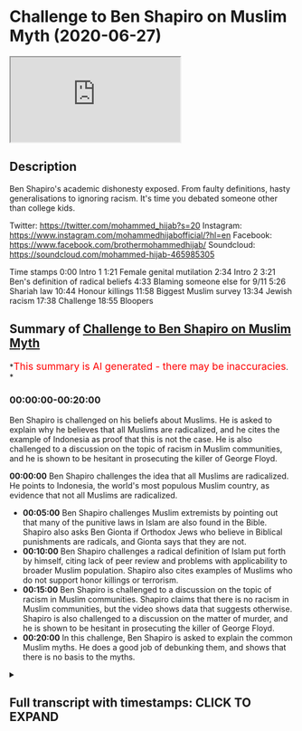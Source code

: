 # Challenge to Ben Shapiro on Muslim Myth (2020-06-27)

<iframe loading='lazy' allow='autoplay' src='https://www.youtube.com/embed/88CwPZAssIQ'></iframe>

## Description

Ben Shapiro's academic dishonesty exposed. From faulty definitions, hasty generalisations to ignoring racism. It's time you debated someone other than college kids.

Twitter: <https://twitter.com/mohammed_hijab?s=20>
Instagram: <https://www.instagram.com/mohammedhijabofficial/?hl=en>
Facebook: <https://www.facebook.com/brothermohammedhijab/>
Soundcloud: <https://soundcloud.com/mohammed-hijab-465985305>

Time stamps
0:00 Intro 1
1:21 Female genital mutilation
2:34 Intro 2
3:21 Ben's definition of radical beliefs
4:33 Blaming someone else for 9/11
5:26 Shariah law
10:44 Honour killings
11:58 Biggest Muslim survey
13:34 Jewish racism
17:38 Challenge
18:55 Bloopers

## Summary of [Challenge to Ben Shapiro on Muslim Myth](https://www.youtube.com/watch?v=88CwPZAssIQ)

*<span style="color:red; font-size:125%">This summary is AI generated - there may be inaccuracies</span>. *

### <a onclick="modifyYTiframeseektime('0')">00:00:00-00:20:00</a>

Ben Shapiro is challenged on his beliefs about Muslims. He is asked to explain why he believes that all Muslims are radicalized, and he cites the example of Indonesia as proof that this is not the case. He is also challenged to a discussion on the topic of racism in Muslim communities, and he is shown to be hesitant in prosecuting the killer of George Floyd.

**<a onclick="modifyYTiframeseektime('0')">00:00:00</a>**  Ben Shapiro challenges the idea that all Muslims are radicalized. He points to Indonesia, the world's most populous Muslim country, as evidence that not all Muslims are radicalized.

* **<a onclick="modifyYTiframeseektime('300')">00:05:00</a>**  Ben Shapiro challenges Muslim extremists by pointing out that many of the punitive laws in Islam are also found in the Bible. Shapiro also asks Ben Gionta if Orthodox Jews who believe in Biblical punishments are radicals, and Gionta says that they are not.
* **<a onclick="modifyYTiframeseektime('600')">00:10:00</a>** Ben Shapiro challenges a radical definition of Islam put forth by himself, citing lack of peer review and problems with applicability to broader Muslim population. Shapiro also cites examples of Muslims who do not support honor killings or terrorism.
* **<a onclick="modifyYTiframeseektime('900')">00:15:00</a>**  Ben Shapiro is challenged to a discussion on the topic of racism in Muslim communities. Shapiro claims that there is no racism in Muslim communities, but the video shows data that suggests otherwise. Shapiro is also challenged to a discussion on the matter of murder, and he is shown to be hesitant in prosecuting the killer of George Floyd.
* **<a onclick="modifyYTiframeseektime('1200')">00:20:00</a>** In this challenge, Ben Shapiro is asked to explain the common Muslim myths. He does a good job of debunking them, and shows that there is no basis to the myths.

<details><summary><h2>Full transcript with timestamps: CLICK TO EXPAND</h2></summary>

<a onclick="modifyYTiframeseektime('0')">0:00:00</a> yes a challenging you pigeon hearted  
<a onclick="modifyYTiframeseektime('3')">0:00:03</a> pusillanimous weasel academic weasel  
<a onclick="modifyYTiframeseektime('6')">0:00:06</a> fraud so I've always wanted to reply to  
<a onclick="modifyYTiframeseektime('14')">0:00:14</a> this video this video that ben shapiro  
<a onclick="modifyYTiframeseektime('16')">0:00:16</a> he put forward this video where he is  
<a onclick="modifyYTiframeseektime('18')">0:00:18</a> talking about islam and muslims and he's  
<a onclick="modifyYTiframeseektime('21')">0:00:21</a> trying to represent muslims in a certain  
<a onclick="modifyYTiframeseektime('24')">0:00:24</a> way he hastily generalizes in a really  
<a onclick="modifyYTiframeseektime('27')">0:00:27</a> unacquainted are with this kind of hasty  
<a onclick="modifyYTiframeseektime('33')">0:00:33</a> generalization but before we do so let's  
<a onclick="modifyYTiframeseektime('35')">0:00:35</a> take a look at actually some of the  
<a onclick="modifyYTiframeseektime('37')">0:00:37</a> claims that he's making first of all as  
<a onclick="modifyYTiframeseektime('40')">0:00:40</a> we can see in this video he speaks about  
<a onclick="modifyYTiframeseektime('42')">0:00:42</a> the Old Testament and the New Testament  
<a onclick="modifyYTiframeseektime('43')">0:00:43</a> and when he speaks about people who  
<a onclick="modifyYTiframeseektime('46')">0:00:46</a> believe in these things he acknowledges  
<a onclick="modifyYTiframeseektime('48')">0:00:48</a> that there are violent passages he says  
<a onclick="modifyYTiframeseektime('50')">0:00:50</a> in those books why he says there's  
<a onclick="modifyYTiframeseektime('52')">0:00:52</a> plenty of violent material in the Old  
<a onclick="modifyYTiframeseektime('54')">0:00:54</a> and New Testaments hey I'm an Orthodox  
<a onclick="modifyYTiframeseektime('55')">0:00:55</a> Jew I read the Old Testament a lot but  
<a onclick="modifyYTiframeseektime('57')">0:00:57</a> believers in those particular texts are  
<a onclick="modifyYTiframeseektime('59')">0:00:59</a> not currently ramming airliners into  
<a onclick="modifyYTiframeseektime('60')">0:01:00</a> towers or beheading journalists or  
<a onclick="modifyYTiframeseektime('63')">0:01:03</a> mutilating female genitalia  
<a onclick="modifyYTiframeseektime('64')">0:01:04</a> so why mention these examples is it  
<a onclick="modifyYTiframeseektime('66')">0:01:06</a> because you're trying to otherwise or  
<a onclick="modifyYTiframeseektime('68')">0:01:08</a> associate Muslims with particular acts  
<a onclick="modifyYTiframeseektime('70')">0:01:10</a> it's clear here that those three  
<a onclick="modifyYTiframeseektime('73')">0:01:13</a> examples are carefully chosen by  
<a onclick="modifyYTiframeseektime('75')">0:01:15</a> yourself and actually funny enough nor  
<a onclick="modifyYTiframeseektime('78')">0:01:18</a> even generalizable to Muslims let's take  
<a onclick="modifyYTiframeseektime('80')">0:01:20</a> your third example for example you talk  
<a onclick="modifyYTiframeseektime('82')">0:01:22</a> about female genital mutilation well  
<a onclick="modifyYTiframeseektime('84')">0:01:24</a> there is no evidence whatsoever that  
<a onclick="modifyYTiframeseektime('85')">0:01:25</a> most only Muslim countries practice this  
<a onclick="modifyYTiframeseektime('88')">0:01:28</a> act for example with the OPA is East  
<a onclick="modifyYTiframeseektime('90')">0:01:30</a> Africa many of those populations are  
<a onclick="modifyYTiframeseektime('92')">0:01:32</a> majority Christian populations yet the  
<a onclick="modifyYTiframeseektime('95')">0:01:35</a> act is very much or the practice of  
<a onclick="modifyYTiframeseektime('98')">0:01:38</a> female genital mutilation is very much  
<a onclick="modifyYTiframeseektime('100')">0:01:40</a> rampant in fact one of the books I've  
<a onclick="modifyYTiframeseektime('102')">0:01:42</a> written called fifth wave feminism I  
<a onclick="modifyYTiframeseektime('103')">0:01:43</a> dedicate an entire chapter on these  
<a onclick="modifyYTiframeseektime('106')">0:01:46</a> kinds of Acts our practices and how  
<a onclick="modifyYTiframeseektime('108')">0:01:48</a> they're committed in in the Western  
<a onclick="modifyYTiframeseektime('112')">0:01:52</a> world like for example if you look at  
<a onclick="modifyYTiframeseektime('113')">0:01:53</a> the WH old definition of what is in fact  
<a onclick="modifyYTiframeseektime('116')">0:01:56</a> considered female genital mutilation it  
<a onclick="modifyYTiframeseektime('119')">0:01:59</a> would be things like a labiaplasty why  
<a onclick="modifyYTiframeseektime('121')">0:02:01</a> is that not concerned and by the way  
<a onclick="modifyYTiframeseektime('123')">0:02:03</a> labiaplasty and clitoridectomy z' these  
<a onclick="modifyYTiframeseektime('126')">0:02:06</a> kinds of things are done right here in  
<a onclick="modifyYTiframeseektime('129')">0:02:09</a> the West and they're done at an alarming  
<a onclick="modifyYTiframeseektime('131')">0:02:11</a> rate more so than  
<a onclick="modifyYTiframeseektime('133')">0:02:13</a> any other place in the world so why is  
<a onclick="modifyYTiframeseektime('135')">0:02:15</a> that not referred to as female genital  
<a onclick="modifyYTiframeseektime('137')">0:02:17</a> mutilation and has that got anything to  
<a onclick="modifyYTiframeseektime('138')">0:02:18</a> do with Muslims no it's got nothing to  
<a onclick="modifyYTiframeseektime('140')">0:02:20</a> do with Muslims even that pacings pacing  
<a onclick="modifyYTiframeseektime('143')">0:02:23</a> of vagina is referred to as a kind of  
<a onclick="modifyYTiframeseektime('146')">0:02:26</a> mutilation by the w-h-o standard if we  
<a onclick="modifyYTiframeseektime('149')">0:02:29</a> take once again that measure what would  
<a onclick="modifyYTiframeseektime('151')">0:02:31</a> we say that that happens more in the  
<a onclick="modifyYTiframeseektime('153')">0:02:33</a> West or does that happen more in these  
<a onclick="modifyYTiframeseektime('154')">0:02:34</a> so once again I think you're trying to  
<a onclick="modifyYTiframeseektime('157')">0:02:37</a> create an image you're trying to create  
<a onclick="modifyYTiframeseektime('159')">0:02:39</a> a picture of a peculiar Muslim right and  
<a onclick="modifyYTiframeseektime('163')">0:02:43</a> it's a very failed image because when we  
<a onclick="modifyYTiframeseektime('166')">0:02:46</a> fact check some of the stuff that you're  
<a onclick="modifyYTiframeseektime('168')">0:02:48</a> saying quickly right as we're gonna find  
<a onclick="modifyYTiframeseektime('171')">0:02:51</a> out when we go through this one by one  
<a onclick="modifyYTiframeseektime('173')">0:02:53</a> bit by bit piece by piece then  
<a onclick="modifyYTiframeseektime('176')">0:02:56</a> everything like a stack of cards breaks  
<a onclick="modifyYTiframeseektime('180')">0:03:00</a> down in front of your very face let's  
<a onclick="modifyYTiframeseektime('182')">0:03:02</a> take a look at the next thing that you  
<a onclick="modifyYTiframeseektime('183')">0:03:03</a> say so you say that and this is so  
<a onclick="modifyYTiframeseektime('188')">0:03:08</a> important because you run with this okay  
<a onclick="modifyYTiframeseektime('190')">0:03:10</a> and in fact I would go as far as to say  
<a onclick="modifyYTiframeseektime('192')">0:03:12</a> is the majority of your video is based  
<a onclick="modifyYTiframeseektime('195')">0:03:15</a> on this faulty and unrecognized  
<a onclick="modifyYTiframeseektime('198')">0:03:18</a> definition which you don't even do a  
<a onclick="modifyYTiframeseektime('200')">0:03:20</a> good job in defining radical beliefs are  
<a onclick="modifyYTiframeseektime('202')">0:03:22</a> a lot broader than terrorists and  
<a onclick="modifyYTiframeseektime('203')">0:03:23</a> anybody who argues otherwise is being  
<a onclick="modifyYTiframeseektime('205')">0:03:25</a> naive or foolish or disingenuous but  
<a onclick="modifyYTiframeseektime('207')">0:03:27</a> defining what radical beliefs are not is  
<a onclick="modifyYTiframeseektime('210')">0:03:30</a> not defining what they are so by saying  
<a onclick="modifyYTiframeseektime('213')">0:03:33</a> radical beliefs are much wider than  
<a onclick="modifyYTiframeseektime('215')">0:03:35</a> terrorism what you're free to do as  
<a onclick="modifyYTiframeseektime('218')">0:03:38</a> we're gonna see in this video is  
<a onclick="modifyYTiframeseektime('219')">0:03:39</a> basically define a multiplicity of  
<a onclick="modifyYTiframeseektime('222')">0:03:42</a> things all radical beliefs but why  
<a onclick="modifyYTiframeseektime('225')">0:03:45</a> should we accept your chosen definition  
<a onclick="modifyYTiframeseektime('228')">0:03:48</a> in fact in the literature in the  
<a onclick="modifyYTiframeseektime('230')">0:03:50</a> political science literature when we  
<a onclick="modifyYTiframeseektime('231')">0:03:51</a> read the works of action or Pape or sage  
<a onclick="modifyYTiframeseektime('234')">0:03:54</a> men or any other they don't agree with  
<a onclick="modifyYTiframeseektime('236')">0:03:56</a> you in terms of that definition when we  
<a onclick="modifyYTiframeseektime('238')">0:03:58</a> talk about the process of radicalization  
<a onclick="modifyYTiframeseektime('240')">0:04:00</a> we're not talking about someone who for  
<a onclick="modifyYTiframeseektime('243')">0:04:03</a> example is we're gonna come to see with  
<a onclick="modifyYTiframeseektime('244')">0:04:04</a> your with your kind of pseudo  
<a onclick="modifyYTiframeseektime('247')">0:04:07</a> definitions that believes in or an acts  
<a onclick="modifyYTiframeseektime('251')">0:04:11</a> kind of Sharia law who agrees with this  
<a onclick="modifyYTiframeseektime('253')">0:04:13</a> definition it's not something which is  
<a onclick="modifyYTiframeseektime('255')">0:04:15</a> unanimous in the literature by any means  
<a onclick="modifyYTiframeseektime('257')">0:04:17</a> so you start with this faulty definition  
<a onclick="modifyYTiframeseektime('259')">0:04:19</a> and then you proceed in a way which  
<a onclick="modifyYTiframeseektime('262')">0:04:22</a> builds your faulty castle or your  
<a onclick="modifyYTiframeseektime('266')">0:04:26</a> Gosselaar on a thin air you building an  
<a onclick="modifyYTiframeseektime('268')">0:04:28</a> argument on a faulty premise and that's  
<a onclick="modifyYTiframeseektime('271')">0:04:31</a> what we're gonna expose today Indonesia  
<a onclick="modifyYTiframeseektime('274')">0:04:34</a> is the world's most populous Muslim  
<a onclick="modifyYTiframeseektime('275')">0:04:35</a> country it's got almost 205 million  
<a onclick="modifyYTiframeseektime('277')">0:04:37</a> Muslims living there and 70 percent  
<a onclick="modifyYTiframeseektime('279')">0:04:39</a> blamed the United States Israel or  
<a onclick="modifyYTiframeseektime('281')">0:04:41</a> somebody else for 9/11 so you make that  
<a onclick="modifyYTiframeseektime('283')">0:04:43</a> calculation it's about 143 million  
<a onclick="modifyYTiframeseektime('285')">0:04:45</a> people who are radicalized you scared  
<a onclick="modifyYTiframeseektime('288')">0:04:48</a> yet you know we're just getting started  
<a onclick="modifyYTiframeseektime('289')">0:04:49</a> so if it's true that someone who blames  
<a onclick="modifyYTiframeseektime('293')">0:04:53</a> the u.s. Israel or someone else for 9/11  
<a onclick="modifyYTiframeseektime('295')">0:04:55</a> is a radical as you're alluding to here  
<a onclick="modifyYTiframeseektime('300')">0:05:00</a> or you're kind to trying to suggest here  
<a onclick="modifyYTiframeseektime('301')">0:05:01</a> then all of those families who are whose  
<a onclick="modifyYTiframeseektime('305')">0:05:05</a> family member was killed on 9/11 who are  
<a onclick="modifyYTiframeseektime('310')">0:05:10</a> part of the truth movements in the  
<a onclick="modifyYTiframeseektime('311')">0:05:11</a> United States and all those kind of  
<a onclick="modifyYTiframeseektime('313')">0:05:13</a> things are you willing to come out and  
<a onclick="modifyYTiframeseektime('314')">0:05:14</a> say that they're radicals as well well  
<a onclick="modifyYTiframeseektime('316')">0:05:16</a> in fact you'd have to do that come out  
<a onclick="modifyYTiframeseektime('318')">0:05:18</a> and say that they are radicals those  
<a onclick="modifyYTiframeseektime('320')">0:05:20</a> people in America part of the truth  
<a onclick="modifyYTiframeseektime('323')">0:05:23</a> movements that they're all radicals if  
<a onclick="modifyYTiframeseektime('325')">0:05:25</a> that's what your definition entails  
<a onclick="modifyYTiframeseektime('326')">0:05:26</a> Bangladesh another 82% want Sharia to be  
<a onclick="modifyYTiframeseektime('329')">0:05:29</a> the official law of the country hey  
<a onclick="modifyYTiframeseektime('331')">0:05:31</a> Egypt 80 million Muslims according to  
<a onclick="modifyYTiframeseektime('333')">0:05:33</a> that same 2009 poll it showed that 65%  
<a onclick="modifyYTiframeseektime('336')">0:05:36</a> were on strict Sharia law in every  
<a onclick="modifyYTiframeseektime('337')">0:05:37</a> Islamic country the second aspects  
<a onclick="modifyYTiframeseektime('340')">0:05:40</a> strict support for Sharia law so I want  
<a onclick="modifyYTiframeseektime('342')">0:05:42</a> to know what exactly about Sharia law do  
<a onclick="modifyYTiframeseektime('345')">0:05:45</a> you think make someone a radical because  
<a onclick="modifyYTiframeseektime('347')">0:05:47</a> if you're saying Sharia law makes  
<a onclick="modifyYTiframeseektime('350')">0:05:50</a> someone a radical what exactly now I am  
<a onclick="modifyYTiframeseektime('354')">0:05:54</a> gonna assume that you're gonna say the  
<a onclick="modifyYTiframeseektime('356')">0:05:56</a> punitive laws because that's the most  
<a onclick="modifyYTiframeseektime('358')">0:05:58</a> controversial aspect of Sharia law now I  
<a onclick="modifyYTiframeseektime('361')">0:06:01</a> want you to answer me a question if  
<a onclick="modifyYTiframeseektime('364')">0:06:04</a> people believe the punitive and penal  
<a onclick="modifyYTiframeseektime('367')">0:06:07</a> laws of Islam and that makes them a  
<a onclick="modifyYTiframeseektime('369')">0:06:09</a> radical then what you say of Orthodox  
<a onclick="modifyYTiframeseektime('372')">0:06:12</a> Jews who read Exodus chapter 20 who read  
<a onclick="modifyYTiframeseektime('376')">0:06:16</a> Leviticus chapter 20 who read first  
<a onclick="modifyYTiframeseektime('379')">0:06:19</a> Samuels 15/3 and you can check those  
<a onclick="modifyYTiframeseektime('382')">0:06:22</a> references in your own time in The Book  
<a onclick="modifyYTiframeseektime('384')">0:06:24</a> of Numbers chapter 30 verse 8 check him  
<a onclick="modifyYTiframeseektime('386')">0:06:26</a> to check those number those reference  
<a onclick="modifyYTiframeseektime('387')">0:06:27</a> Gionta what about those individuals who  
<a onclick="modifyYTiframeseektime('389')">0:06:29</a> believe in those things they believe in  
<a onclick="modifyYTiframeseektime('391')">0:06:31</a> the capital punishment for murder for  
<a onclick="modifyYTiframeseektime('393')">0:06:33</a> adultery for in fact let me tell you Ben  
<a onclick="modifyYTiframeseektime('395')">0:06:35</a> let me tell you something Ben let me  
<a onclick="modifyYTiframeseektime('398')">0:06:38</a> tell you something Ben listen to me a  
<a onclick="modifyYTiframeseektime('399')">0:06:39</a> look at me  
<a onclick="modifyYTiframeseektime('400')">0:06:40</a> I am willing to say that all of the  
<a onclick="modifyYTiframeseektime('402')">0:06:42</a> punitive laws that are mentioned  
<a onclick="modifyYTiframeseektime('404')">0:06:44</a> classically in the text the primary text  
<a onclick="modifyYTiframeseektime('407')">0:06:47</a> of Islam and subsequently mentioned by  
<a onclick="modifyYTiframeseektime('410')">0:06:50</a> medieval scholars for example in  
<a onclick="modifyYTiframeseektime('411')">0:06:51</a> classical Jews potential texts they also  
<a onclick="modifyYTiframeseektime('414')">0:06:54</a> mentioned more severely yes more  
<a onclick="modifyYTiframeseektime('418')">0:06:58</a> severely in the halacha  
<a onclick="modifyYTiframeseektime('419')">0:06:59</a> texts of the Jewish Orthodox Jews so can  
<a onclick="modifyYTiframeseektime('423')">0:07:03</a> you now say that they are radicals all  
<a onclick="modifyYTiframeseektime('425')">0:07:05</a> of those Orthodox Jews who believe word  
<a onclick="modifyYTiframeseektime('427')">0:07:07</a> for word letter for letter the the  
<a onclick="modifyYTiframeseektime('432')">0:07:12</a> biblical discourse as it relates to  
<a onclick="modifyYTiframeseektime('434')">0:07:14</a> Penal goes you would probably come back  
<a onclick="modifyYTiframeseektime('435')">0:07:15</a> and say what hold on that's why it says  
<a onclick="modifyYTiframeseektime('438')">0:07:18</a> in the book but in terms of  
<a onclick="modifyYTiframeseektime('440')">0:07:20</a> implementation there's a difference and  
<a onclick="modifyYTiframeseektime('443')">0:07:23</a> we say the same thing we're not going  
<a onclick="modifyYTiframeseektime('444')">0:07:24</a> around saying well let's go cut  
<a onclick="modifyYTiframeseektime('446')">0:07:26</a> everyone's hands off and go and do these  
<a onclick="modifyYTiframeseektime('448')">0:07:28</a> things which are penal laws these things  
<a onclick="modifyYTiframeseektime('450')">0:07:30</a> as we know have a complex discussion or  
<a onclick="modifyYTiframeseektime('453')">0:07:33</a> how they are implemented but in the  
<a onclick="modifyYTiframeseektime('455')">0:07:35</a> modern world we're not saying let's go  
<a onclick="modifyYTiframeseektime('456')">0:07:36</a> and do a killing spree or do a murder  
<a onclick="modifyYTiframeseektime('459')">0:07:39</a> this and capital punishments know where  
<a onclick="modifyYTiframeseektime('461')">0:07:41</a> there's a complex discussion Muslim  
<a onclick="modifyYTiframeseektime('463')">0:07:43</a> scholars are having it just like Jewish  
<a onclick="modifyYTiframeseektime('465')">0:07:45</a> scholars are having it and there's a  
<a onclick="modifyYTiframeseektime('467')">0:07:47</a> spectrum of different opinion how  
<a onclick="modifyYTiframeseektime('469')">0:07:49</a> implementation can be done if it is at  
<a onclick="modifyYTiframeseektime('471')">0:07:51</a> all done in Muslim lands so if this  
<a onclick="modifyYTiframeseektime('474')">0:07:54</a> makes Muslims radicals and surely it  
<a onclick="modifyYTiframeseektime('477')">0:07:57</a> should be able to make Orthodox Jews  
<a onclick="modifyYTiframeseektime('479')">0:07:59</a> radicals as well because I say this  
<a onclick="modifyYTiframeseektime('481')">0:08:01</a> again almost all of the punitive laws  
<a onclick="modifyYTiframeseektime('483')">0:08:03</a> almost all of the penal laws are  
<a onclick="modifyYTiframeseektime('487')">0:08:07</a> iterated in the Old Testament almost all  
<a onclick="modifyYTiframeseektime('490')">0:08:10</a> of in fact more of them are there more  
<a onclick="modifyYTiframeseektime('493')">0:08:13</a> of their mother so that's what you tried  
<a onclick="modifyYTiframeseektime('496')">0:08:16</a> to skip in the beginning of the video  
<a onclick="modifyYTiframeseektime('497')">0:08:17</a> didn't you try to weasel from that one  
<a onclick="modifyYTiframeseektime('500')">0:08:20</a> try to scramble from that one try to  
<a onclick="modifyYTiframeseektime('502')">0:08:22</a> squirm from that one try to run away  
<a onclick="modifyYTiframeseektime('503')">0:08:23</a> from that one oh this violent passages  
<a onclick="modifyYTiframeseektime('506')">0:08:26</a> in the Old Testament do you not think  
<a onclick="modifyYTiframeseektime('508')">0:08:28</a> that some of these individuals who  
<a onclick="modifyYTiframeseektime('510')">0:08:30</a> believe in those violent passages maybe  
<a onclick="modifyYTiframeseektime('512')">0:08:32</a> could have a propensity to be inspired  
<a onclick="modifyYTiframeseektime('516')">0:08:36</a> as they were historically  
<a onclick="modifyYTiframeseektime('518')">0:08:38</a> contemporaneously to do any acts of  
<a onclick="modifyYTiframeseektime('520')">0:08:40</a> violence like the Ergun who killed 91  
<a onclick="modifyYTiframeseektime('523')">0:08:43</a> individuals innocent individuals in the  
<a onclick="modifyYTiframeseektime('525')">0:08:45</a> kingdom Solomon hotel who were a Jewish  
<a onclick="modifyYTiframeseektime('528')">0:08:48</a> terrorist group yes who then became  
<a onclick="modifyYTiframeseektime('532')">0:08:52</a> basically the guy  
<a onclick="modifyYTiframeseektime('534')">0:08:54</a> for intents and purposes the Luke it  
<a onclick="modifyYTiframeseektime('536')">0:08:56</a> party is now an extension from this  
<a onclick="modifyYTiframeseektime('539')">0:08:59</a> terrorist organization now you keep  
<a onclick="modifyYTiframeseektime('540')">0:09:00</a> mentioning who sama bin Laden in your in  
<a onclick="modifyYTiframeseektime('543')">0:09:03</a> your in your video and almost seventy  
<a onclick="modifyYTiframeseektime('546')">0:09:06</a> percent said that they had positive or  
<a onclick="modifyYTiframeseektime('547')">0:09:07</a> mixed feelings about bin Laden I imagine  
<a onclick="modifyYTiframeseektime('550')">0:09:10</a> begin who was who wrote this book called  
<a onclick="modifyYTiframeseektime('553')">0:09:13</a> the revolt he himself became the Prime  
<a onclick="modifyYTiframeseektime('556')">0:09:16</a> Minister of Israel now if that is the  
<a onclick="modifyYTiframeseektime('559')">0:09:19</a> case now you imagine after Osama bin  
<a onclick="modifyYTiframeseektime('561')">0:09:21</a> Laden has committed all of his attacks  
<a onclick="modifyYTiframeseektime('564')">0:09:24</a> he becomes the prime minister of some  
<a onclick="modifyYTiframeseektime('566')">0:09:26</a> country and he has an allied  
<a onclick="modifyYTiframeseektime('568')">0:09:28</a> relationship with the West so don't  
<a onclick="modifyYTiframeseektime('570')">0:09:30</a> don't please don't throw stones when you  
<a onclick="modifyYTiframeseektime('572')">0:09:32</a> live in the Glass House do you not know  
<a onclick="modifyYTiframeseektime('573')">0:09:33</a> your history and you not know your  
<a onclick="modifyYTiframeseektime('575')">0:09:35</a> religious book you claim you're an  
<a onclick="modifyYTiframeseektime('577')">0:09:37</a> Orthodox Jew but what exactly are you  
<a onclick="modifyYTiframeseektime('580')">0:09:40</a> advocating in terms of belief Nigeria  
<a onclick="modifyYTiframeseektime('584')">0:09:44</a> seventy five point seven million Muslims  
<a onclick="modifyYTiframeseektime('586')">0:09:46</a> live there 71% favor Sharia law that's  
<a onclick="modifyYTiframeseektime('589')">0:09:49</a> fifty three point seven million people  
<a onclick="modifyYTiframeseektime('590')">0:09:50</a> Iran seventy four point eight million  
<a onclick="modifyYTiframeseektime('593')">0:09:53</a> Muslims eighty three percent favor  
<a onclick="modifyYTiframeseektime('595')">0:09:55</a> implementation of Sharia law as of last  
<a onclick="modifyYTiframeseektime('597')">0:09:57</a> year so this is what he doesn't throw  
<a onclick="modifyYTiframeseektime('598')">0:09:58</a> the video he looks at all the countries  
<a onclick="modifyYTiframeseektime('600')">0:10:00</a> that believe in a strict go the majority  
<a onclick="modifyYTiframeseektime('602')">0:10:02</a> population believing the strict  
<a onclick="modifyYTiframeseektime('603')">0:10:03</a> compliance to Sharia law and he labels  
<a onclick="modifyYTiframeseektime('606')">0:10:06</a> them as radical but of course he  
<a onclick="modifyYTiframeseektime('608')">0:10:08</a> wouldn't have the same attitude to  
<a onclick="modifyYTiframeseektime('610')">0:10:10</a> Orthodox Jews who believe in very  
<a onclick="modifyYTiframeseektime('612')">0:10:12</a> similar things so I want to know first  
<a onclick="modifyYTiframeseektime('616')">0:10:16</a> of all who peer reviewed your definition  
<a onclick="modifyYTiframeseektime('618')">0:10:18</a> of radicalism who peer reviewed it  
<a onclick="modifyYTiframeseektime('620')">0:10:20</a> because when I was looking in the  
<a onclick="modifyYTiframeseektime('621')">0:10:21</a> academic literature I didn't find your  
<a onclick="modifyYTiframeseektime('624')">0:10:24</a> pseudo definition of radicalism it  
<a onclick="modifyYTiframeseektime('626')">0:10:26</a> doesn't actually exist number two why  
<a onclick="modifyYTiframeseektime('631')">0:10:31</a> are you not applying the same standards  
<a onclick="modifyYTiframeseektime('633')">0:10:33</a> on the Orthodox Jewish community if  
<a onclick="modifyYTiframeseektime('635')">0:10:35</a> that's what radicalism entails so it  
<a onclick="modifyYTiframeseektime('638')">0:10:38</a> seems like your presupposition is a  
<a onclick="modifyYTiframeseektime('639')">0:10:39</a> false one and therefore your  
<a onclick="modifyYTiframeseektime('641')">0:10:41</a> understanding is a problematic one  
<a onclick="modifyYTiframeseektime('643')">0:10:43</a> Bangladesh and two thirds said honor  
<a onclick="modifyYTiframeseektime('646')">0:10:46</a> killings of women can sometimes be  
<a onclick="modifyYTiframeseektime('649')">0:10:49</a> justified honor killings I looked at Pew  
<a onclick="modifyYTiframeseektime('651')">0:10:51</a> Research to see exactly what they're  
<a onclick="modifyYTiframeseektime('653')">0:10:53</a> talking about and what in fact they're  
<a onclick="modifyYTiframeseektime('654')">0:10:54</a> talking about in fact let me give you an  
<a onclick="modifyYTiframeseektime('656')">0:10:56</a> example  
<a onclick="modifyYTiframeseektime('657')">0:10:57</a> Indonesia says males it has Iran  
<a onclick="modifyYTiframeseektime('661')">0:11:01</a> achilles honor killing section talks  
<a onclick="modifyYTiframeseektime('662')">0:11:02</a> about the capital punishment for a  
<a onclick="modifyYTiframeseektime('663')">0:11:03</a> certain crime it says males for example  
<a onclick="modifyYTiframeseektime('666')">0:11:06</a> eight  
<a onclick="modifyYTiframeseektime('667')">0:11:07</a> 2% believed that they would be eligible  
<a onclick="modifyYTiframeseektime('670')">0:11:10</a> for honor killings and also 82% of  
<a onclick="modifyYTiframeseektime('672')">0:11:12</a> female so it's exactly the same it's not  
<a onclick="modifyYTiframeseektime('674')">0:11:14</a> a female specific issue you're saying  
<a onclick="modifyYTiframeseektime('676')">0:11:16</a> they believe in female honor killings  
<a onclick="modifyYTiframeseektime('677')">0:11:17</a> but if you look at the biggest  
<a onclick="modifyYTiframeseektime('679')">0:11:19</a> population of Muslims in the world  
<a onclick="modifyYTiframeseektime('680')">0:11:20</a> Indonesia as an example but many of them  
<a onclick="modifyYTiframeseektime('682')">0:11:22</a> are the same those who believe in such  
<a onclick="modifyYTiframeseektime('684')">0:11:24</a> capital punishments usually believe in  
<a onclick="modifyYTiframeseektime('686')">0:11:26</a> it for both sexes now what are we  
<a onclick="modifyYTiframeseektime('688')">0:11:28</a> talking about when they say this are  
<a onclick="modifyYTiframeseektime('689')">0:11:29</a> they're talking about something which is  
<a onclick="modifyYTiframeseektime('691')">0:11:31</a> judicial it's a capital punishment for a  
<a onclick="modifyYTiframeseektime('694')">0:11:34</a> certain certain kind of crime or are we  
<a onclick="modifyYTiframeseektime('698')">0:11:38</a> talking about vigilantism oh and these  
<a onclick="modifyYTiframeseektime('701')">0:11:41</a> are very important you want says you  
<a onclick="modifyYTiframeseektime('702')">0:11:42</a> can't just skip by themselves they  
<a onclick="modifyYTiframeseektime('704')">0:11:44</a> believe in honor killings for women but  
<a onclick="modifyYTiframeseektime('706')">0:11:46</a> do they believe in I mean look at  
<a onclick="modifyYTiframeseektime('707')">0:11:47</a> Indonesia I believe 82% of them but even  
<a onclick="modifyYTiframeseektime('709')">0:11:49</a> honor killing for so-called Allah caliph  
<a onclick="modifyYTiframeseektime('710')">0:11:50</a> over but also for men so what are  
<a onclick="modifyYTiframeseektime('712')">0:11:52</a> they're talking about when they say this  
<a onclick="modifyYTiframeseektime('713')">0:11:53</a> and do they all mean the same thing when  
<a onclick="modifyYTiframeseektime('715')">0:11:55</a> they say these things these are nuances  
<a onclick="modifyYTiframeseektime('717')">0:11:57</a> which are very important so there's a  
<a onclick="modifyYTiframeseektime('718')">0:11:58</a> book called what a billion Muslims think  
<a onclick="modifyYTiframeseektime('721')">0:12:01</a> okay and there's a survey of 50,000  
<a onclick="modifyYTiframeseektime('723')">0:12:03</a> people Muslim people across I don't know  
<a onclick="modifyYTiframeseektime('725')">0:12:05</a> how many countries John Esposito and  
<a onclick="modifyYTiframeseektime('728')">0:12:08</a> Allium or more ga'head were part of this  
<a onclick="modifyYTiframeseektime('730')">0:12:10</a> this project and when we look at the  
<a onclick="modifyYTiframeseektime('732')">0:12:12</a> amount of Muslims who actually believe  
<a onclick="modifyYTiframeseektime('735')">0:12:15</a> in terrorism and killing innocent people  
<a onclick="modifyYTiframeseektime('738')">0:12:18</a> and civilians and stuff you will find  
<a onclick="modifyYTiframeseektime('741')">0:12:21</a> this a marginal number if you look at  
<a onclick="modifyYTiframeseektime('742')">0:12:22</a> page 97 to 98 of the book in the high  
<a onclick="modifyYTiframeseektime('745')">0:12:25</a> 90s of people then the percentage of  
<a onclick="modifyYTiframeseektime('748')">0:12:28</a> high 90% believe that that is a  
<a onclick="modifyYTiframeseektime('750')">0:12:30</a> despicable crime and horrendous and so  
<a onclick="modifyYTiframeseektime('751')">0:12:31</a> on and so forth now we know you have to  
<a onclick="modifyYTiframeseektime('753')">0:12:33</a> remember something the Muslim  
<a onclick="modifyYTiframeseektime('755')">0:12:35</a> communities like 1.8 billion now in 2020  
<a onclick="modifyYTiframeseektime('758')">0:12:38</a> the Jewish community is not even 1% of  
<a onclick="modifyYTiframeseektime('761')">0:12:41</a> that so it's not like for like I'm  
<a onclick="modifyYTiframeseektime('762')">0:12:42</a> afraid if even 1% of the Muslim  
<a onclick="modifyYTiframeseektime('767')">0:12:47</a> community becomes radicalized in a  
<a onclick="modifyYTiframeseektime('770')">0:12:50</a> properly definitional sense in a violent  
<a onclick="modifyYTiframeseektime('772')">0:12:52</a> sense it will have massive ramifications  
<a onclick="modifyYTiframeseektime('775')">0:12:55</a> it's true and we do have a problem to  
<a onclick="modifyYTiframeseektime('777')">0:12:57</a> deal with we're not denying this as the  
<a onclick="modifyYTiframeseektime('779')">0:12:59</a> Muslim community we have to talk about  
<a onclick="modifyYTiframeseektime('781')">0:13:01</a> these things about the tech feeding  
<a onclick="modifyYTiframeseektime('783')">0:13:03</a> movements about those radical movements  
<a onclick="modifyYTiframeseektime('784')">0:13:04</a> about those repugnant movement the  
<a onclick="modifyYTiframeseektime('787')">0:13:07</a> monstrous crimes that they commit and  
<a onclick="modifyYTiframeseektime('788')">0:13:08</a> how to theologically remedy what they're  
<a onclick="modifyYTiframeseektime('790')">0:13:10</a> doing politically remedy what they're  
<a onclick="modifyYTiframeseektime('791')">0:13:11</a> doing and ideologically remedy what  
<a onclick="modifyYTiframeseektime('793')">0:13:13</a> they're doing but it's not fair for  
<a onclick="modifyYTiframeseektime('796')">0:13:16</a> someone like you to come up and  
<a onclick="modifyYTiframeseektime('798')">0:13:18</a> misrepresent an entire  
<a onclick="modifyYTiframeseektime('799')">0:13:19</a> people religious community by hastily  
<a onclick="modifyYTiframeseektime('803')">0:13:23</a> generalizing and giving false  
<a onclick="modifyYTiframeseektime('805')">0:13:25</a> definitions and not applying the same  
<a onclick="modifyYTiframeseektime('808')">0:13:28</a> standards of radicalization to one group  
<a onclick="modifyYTiframeseektime('811')">0:13:31</a> of people rather than others I want to  
<a onclick="modifyYTiframeseektime('814')">0:13:34</a> tell you something yes I've got  
<a onclick="modifyYTiframeseektime('815')">0:13:35</a> something in my hand this is an  
<a onclick="modifyYTiframeseektime('816')">0:13:36</a> unpublished paper that I wrote back in  
<a onclick="modifyYTiframeseektime('818')">0:13:38</a> 2014 when I was doing one of my post  
<a onclick="modifyYTiframeseektime('821')">0:13:41</a> graduates in fact I was in the Leo Beck  
<a onclick="modifyYTiframeseektime('823')">0:13:43</a> Institute which is a situation such as  
<a onclick="modifyYTiframeseektime('826')">0:13:46</a> you probably more you should know let me  
<a onclick="modifyYTiframeseektime('829')">0:13:49</a> tell you something I was doing work to  
<a onclick="modifyYTiframeseektime('831')">0:13:51</a> see the extent of Jewish racism and in  
<a onclick="modifyYTiframeseektime('834')">0:13:54</a> fact I might publish this because when I  
<a onclick="modifyYTiframeseektime('836')">0:13:56</a> went on the Peace Index website it seems  
<a onclick="modifyYTiframeseektime('838')">0:13:58</a> to me that they're not working anymore  
<a onclick="modifyYTiframeseektime('840')">0:14:00</a> but this was one of the most robust  
<a onclick="modifyYTiframeseektime('843')">0:14:03</a> organizations that are teaming up with  
<a onclick="modifyYTiframeseektime('845')">0:14:05</a> Tel Aviv University  
<a onclick="modifyYTiframeseektime('846')">0:14:06</a> I remember referencing them now in this  
<a onclick="modifyYTiframeseektime('849')">0:14:09</a> and I was looking at the extent of the  
<a onclick="modifyYTiframeseektime('852')">0:14:12</a> problem of racism in the Jewish  
<a onclick="modifyYTiframeseektime('854')">0:14:14</a> community not look at this I want to  
<a onclick="modifyYTiframeseektime('857')">0:14:17</a> show you something yes I want you to  
<a onclick="modifyYTiframeseektime('859')">0:14:19</a> know something look at the amount of  
<a onclick="modifyYTiframeseektime('860')">0:14:20</a> racism you have in in the in the Jewish  
<a onclick="modifyYTiframeseektime('864')">0:14:24</a> come in the Israeli Jewish community  
<a onclick="modifyYTiframeseektime('866')">0:14:26</a> according to Peace Index survey  
<a onclick="modifyYTiframeseektime('868')">0:14:28</a> conducted in 2012 some sixty five point  
<a onclick="modifyYTiframeseektime('871')">0:14:31</a> two percent of Israeli Jews were either  
<a onclick="modifyYTiframeseektime('874')">0:14:34</a> moderately or greatly disturbed that  
<a onclick="modifyYTiframeseektime('877')">0:14:37</a> they were there were foreign workers who  
<a onclick="modifyYTiframeseektime('879')">0:14:39</a> came from countries like Sudan and  
<a onclick="modifyYTiframeseektime('881')">0:14:41</a> Eritrea so we're talking about greatly  
<a onclick="modifyYTiframeseektime('884')">0:14:44</a> 40.5% that they had foreign neighbors  
<a onclick="modifyYTiframeseektime('889')">0:14:49</a> who came from Eritrea Sudan and Eritrea  
<a onclick="modifyYTiframeseektime('890')">0:14:50</a> in particular three black countries as  
<a onclick="modifyYTiframeseektime('893')">0:14:53</a> you know now I've never seen you come  
<a onclick="modifyYTiframeseektime('896')">0:14:56</a> out and talk about the clear racism in  
<a onclick="modifyYTiframeseektime('901')">0:15:01</a> Israel all we've do all we've seen with  
<a onclick="modifyYTiframeseektime('905')">0:15:05</a> you is you attacking the black rights  
<a onclick="modifyYTiframeseektime('907')">0:15:07</a> movement all but all black rights matter  
<a onclick="modifyYTiframeseektime('911')">0:15:11</a> movement but we don't haven't seen from  
<a onclick="modifyYTiframeseektime('913')">0:15:13</a> your attack any Jewish anti black  
<a onclick="modifyYTiframeseektime('916')">0:15:16</a> sentiments which we can see here with  
<a onclick="modifyYTiframeseektime('918')">0:15:18</a> this survey data or the survey data is  
<a onclick="modifyYTiframeseektime('921')">0:15:21</a> quite rampant same likewise as we know  
<a onclick="modifyYTiframeseektime('925')">0:15:25</a> with your own comment your anti-arab  
<a onclick="modifyYTiframeseektime('926')">0:15:26</a> comment when you're saying that Jews  
<a onclick="modifyYTiframeseektime('928')">0:15:28</a> like to build things and Arabs like to  
<a onclick="modifyYTiframeseektime('930')">0:15:30</a> bomb crap or something like this when  
<a onclick="modifyYTiframeseektime('932')">0:15:32</a> you learn and  
<a onclick="modifyYTiframeseektime('933')">0:15:33</a> Neels show 50% of Jews would not live in  
<a onclick="modifyYTiframeseektime('938')">0:15:38</a> the same building as Arabs and the  
<a onclick="modifyYTiframeseektime('940')">0:15:40</a> number fifty percent said they would  
<a onclick="modifyYTiframeseektime('942')">0:15:42</a> they would encourage their Arab  
<a onclick="modifyYTiframeseektime('943')">0:15:43</a> neighbors to emigrate to another land  
<a onclick="modifyYTiframeseektime('945')">0:15:45</a> what kind of numbers are these what kind  
<a onclick="modifyYTiframeseektime('948')">0:15:48</a> of things are these well I don't see is  
<a onclick="modifyYTiframeseektime('950')">0:15:50</a> that radicalism I won't ask a question  
<a onclick="modifyYTiframeseektime('952')">0:15:52</a> actually is that racism is can we say  
<a onclick="modifyYTiframeseektime('954')">0:15:54</a> that the majority based on the states  
<a onclick="modifyYTiframeseektime('957')">0:15:57</a> are here which conveniently the website  
<a onclick="modifyYTiframeseektime('959')">0:15:59</a> has sought it's not working right now  
<a onclick="modifyYTiframeseektime('961')">0:16:01</a> the Peace Index website because people  
<a onclick="modifyYTiframeseektime('962')">0:16:02</a> are using it like me to prove certain  
<a onclick="modifyYTiframeseektime('965')">0:16:05</a> things or to make sound claims but can I  
<a onclick="modifyYTiframeseektime('967')">0:16:07</a> say I've got this don't worry so but  
<a onclick="modifyYTiframeseektime('971')">0:16:11</a> it's all I have all I've taken  
<a onclick="modifyYTiframeseektime('972')">0:16:12</a> screenshots and I'm gonna show it to you  
<a onclick="modifyYTiframeseektime('974')">0:16:14</a> right now but when I say when I say this  
<a onclick="modifyYTiframeseektime('977')">0:16:17</a> can we say can we generalize the the  
<a onclick="modifyYTiframeseektime('979')">0:16:19</a> Jewish community in Israel Iser a racist  
<a onclick="modifyYTiframeseektime('981')">0:16:21</a> community by large and if this is  
<a onclick="modifyYTiframeseektime('984')">0:16:24</a> something we can say why don't you start  
<a onclick="modifyYTiframeseektime('985')">0:16:25</a> doing work against this using your  
<a onclick="modifyYTiframeseektime('987')">0:16:27</a> platform using your social media  
<a onclick="modifyYTiframeseektime('990')">0:16:30</a> influence instead of continually  
<a onclick="modifyYTiframeseektime('992')">0:16:32</a> attacking black people black people  
<a onclick="modifyYTiframeseektime('993')">0:16:33</a> black people or but the Blackfriars way  
<a onclick="modifyYTiframeseektime('995')">0:16:35</a> you don't want to admit even that the  
<a onclick="modifyYTiframeseektime('998')">0:16:38</a> guy who killed George Floyd was doing so  
<a onclick="modifyYTiframeseektime('1000')">0:16:40</a> for racial reasons and you are at one  
<a onclick="modifyYTiframeseektime('1002')">0:16:42</a> point hesitant on the fact that I should  
<a onclick="modifyYTiframeseektime('1004')">0:16:44</a> he be  
<a onclick="modifyYTiframeseektime('1004')">0:16:44</a> should he be prosecuted or not for  
<a onclick="modifyYTiframeseektime('1006')">0:16:46</a> murder you were questioning this at one  
<a onclick="modifyYTiframeseektime('1009')">0:16:49</a> point I'm not sure if you've changed  
<a onclick="modifyYTiframeseektime('1010')">0:16:50</a> your mind  
<a onclick="modifyYTiframeseektime('1010')">0:16:50</a> but do you I want ask a genuine question  
<a onclick="modifyYTiframeseektime('1013')">0:16:53</a> I mean are you affected by this kind of  
<a onclick="modifyYTiframeseektime('1015')">0:16:55</a> thing because you're yourself came up  
<a onclick="modifyYTiframeseektime('1017')">0:16:57</a> with racist rhetoric so why not be open  
<a onclick="modifyYTiframeseektime('1020')">0:17:00</a> and honest if we're going to be academic  
<a onclick="modifyYTiframeseektime('1022')">0:17:02</a> about these things and we're going to be  
<a onclick="modifyYTiframeseektime('1023')">0:17:03</a> open and honest yes we have a problem  
<a onclick="modifyYTiframeseektime('1024')">0:17:04</a> with in Muslim communities but not all  
<a onclick="modifyYTiframeseektime('1026')">0:17:06</a> Muslim communities are the same we're  
<a onclick="modifyYTiframeseektime('1028')">0:17:08</a> talking about like you said 50 countries  
<a onclick="modifyYTiframeseektime('1030')">0:17:10</a> with Muslim majority populations we're  
<a onclick="modifyYTiframeseektime('1032')">0:17:12</a> talking about according to Pew that you  
<a onclick="modifyYTiframeseektime('1034')">0:17:14</a> like to read to quote a religious  
<a onclick="modifyYTiframeseektime('1037')">0:17:17</a> population that in the end of the  
<a onclick="modifyYTiframeseektime('1038')">0:17:18</a> century will amount to one third of the  
<a onclick="modifyYTiframeseektime('1040')">0:17:20</a> world's population and you want to  
<a onclick="modifyYTiframeseektime('1042')">0:17:22</a> generalize those that's one third one  
<a onclick="modifyYTiframeseektime('1044')">0:17:24</a> out of every three you can't even  
<a onclick="modifyYTiframeseektime('1046')">0:17:26</a> compare them with Jewish people they're  
<a onclick="modifyYTiframeseektime('1047')">0:17:27</a> like what thirty million people  
<a onclick="modifyYTiframeseektime('1049')">0:17:29</a> worldwide there's more people in Morocco  
<a onclick="modifyYTiframeseektime('1052')">0:17:32</a> than there are Jews in the world  
<a onclick="modifyYTiframeseektime('1053')">0:17:33</a> so I mean please please be fair so the  
<a onclick="modifyYTiframeseektime('1058')">0:17:38</a> reason why you only want to deal with  
<a onclick="modifyYTiframeseektime('1061')">0:17:41</a> college students young ones untrained  
<a onclick="modifyYTiframeseektime('1064')">0:17:44</a> ones little ones  
<a onclick="modifyYTiframeseektime('1066')">0:17:46</a> weak ones in uneven situations and  
<a onclick="modifyYTiframeseektime('1071')">0:17:51</a> settings is because your apostle animus  
<a onclick="modifyYTiframeseektime('1075')">0:17:55</a> what did you say says you're a  
<a onclick="modifyYTiframeseektime('1078')">0:17:58</a> pusillanimous timorous pusillanimous  
<a onclick="modifyYTiframeseektime('1081')">0:18:01</a> ultra krappa Darien dilettante and you  
<a onclick="modifyYTiframeseektime('1085')">0:18:05</a> don't want to face someone who can put  
<a onclick="modifyYTiframeseektime('1087')">0:18:07</a> you in your place  
<a onclick="modifyYTiframeseektime('1088')">0:18:08</a> yes I challenge you you pigeon hearted  
<a onclick="modifyYTiframeseektime('1092')">0:18:12</a> pusillanimous weasel academic weasel  
<a onclick="modifyYTiframeseektime('1095')">0:18:15</a> fraud you're a fraud you're a fraud and  
<a onclick="modifyYTiframeseektime('1101')">0:18:21</a> I put you in your place I know you think  
<a onclick="modifyYTiframeseektime('1103')">0:18:23</a> damn this guy's I was hoping I'll get  
<a onclick="modifyYTiframeseektime('1106')">0:18:26</a> away with it if it wasn't for those  
<a onclick="modifyYTiframeseektime('1108')">0:18:28</a> meddling kids you know what you're  
<a onclick="modifyYTiframeseektime('1115')">0:18:35</a> finished finished you're finished you're  
<a onclick="modifyYTiframeseektime('1121')">0:18:41</a> finished and you wouldn't come in death  
<a onclick="modifyYTiframeseektime('1124')">0:18:44</a> even be in the same proximity as me and  
<a onclick="modifyYTiframeseektime('1127')">0:18:47</a> I know you know that and that's all I  
<a onclick="modifyYTiframeseektime('1129')">0:18:49</a> have to say on the matter  
<a onclick="modifyYTiframeseektime('1131')">0:18:51</a> Salam aleikum wa rahmatullah hear what I  
<a onclick="modifyYTiframeseektime('1133')">0:18:53</a> get  
<a onclick="modifyYTiframeseektime('1137')">0:18:57</a> now having now that we've dealt with  
<a onclick="modifyYTiframeseektime('1139')">0:18:59</a> this of the pusillanimous kind a  
<a onclick="modifyYTiframeseektime('1148')">0:19:08</a> challenge you to a discussion on those  
<a onclick="modifyYTiframeseektime('1151')">0:19:11</a> matters you see even though even this I  
<a onclick="modifyYTiframeseektime('1157')">0:19:17</a> challenge the pusillanimous yes I  
<a onclick="modifyYTiframeseektime('1173')">0:19:33</a> challenge you you pusillanimous  
<a onclick="modifyYTiframeseektime('1181')">0:19:41</a> I know you're shivering  
<a onclick="modifyYTiframeseektime('1191')">0:19:51</a> pigeon hearted pusillanimous of the  
<a onclick="modifyYTiframeseektime('1194')">0:19:54</a> third degree  
<a onclick="modifyYTiframeseektime('1206')">0:20:06</a> you  
</details>
